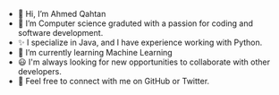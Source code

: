 - 👋 Hi, I’m Ahmed Qahtan
- 👀 I’m Computer science graduted with a passion for coding and software development. 
- ✨ I specialize in Java, and I have experience working with Python.
- 🌱 I’m currently learning Machine Learning
- 😃 I'm always looking for new opportunities to collaborate with other developers.
- 📩 Feel free to connect with me on GitHub or Twitter.

<!---
qn50/qn50 is a ✨ special ✨ repository because its `README.md` (this file) appears on your GitHub profile.
You can click the Preview link to take a look at your changes.
--->
